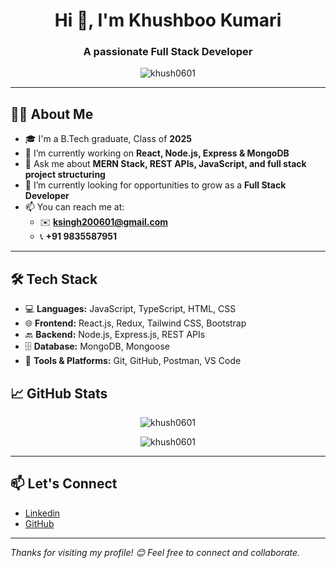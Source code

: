 <h1 align="center">Hi 👋, I'm Khushboo Kumari</h1>
<h3 align="center">A passionate Full Stack Developer</h3>

<p align="center">
  <img src="https://komarev.com/ghpvc/?username=khush0601&label=Profile%20views&color=0e75b6&style=flat" alt="khush0601" />
</p>

---

## 👩‍💻 About Me

- 🎓 I'm a B.Tech graduate, Class of **2025**
- 🌱 I’m currently working on **React, Node.js, Express & MongoDB**
- 💬 Ask me about **MERN Stack, REST APIs, JavaScript, and full stack project structuring**
- 👀 I’m currently looking for opportunities to grow as a **Full Stack Developer**
- 📫 You can reach me at:  
  - ✉️ **ksingh200601@gmail.com**  
  - 📞 **+91 9835587951**

---

## 🛠️ Tech Stack

- 💻 **Languages:** JavaScript, TypeScript, HTML, CSS  
- 🌐 **Frontend:** React.js, Redux, Tailwind CSS, Bootstrap  
- 🔙 **Backend:** Node.js, Express.js, REST APIs  
- 🗄️ **Database:** MongoDB, Mongoose  
- 🧰 **Tools & Platforms:** Git, GitHub, Postman, VS Code  



## 📈 GitHub Stats

<p align="center">
  <img src="https://github-readme-stats.vercel.app/api?username=khush0601&show_icons=true&locale=en" alt="khush0601" />
</p>

<p align="center">
  <img src="https://github-readme-streak-stats.herokuapp.com/?user=khush0601" alt="khush0601" />
</p>

---

## 📫 Let's Connect

- [Linkedin](https://www.linkedin.com/in/khushboo-kumari-58942524b/)
- [GitHub](https://github.com/khush0601)

---

*Thanks for visiting my profile! 😊 Feel free to connect and collaborate.*
